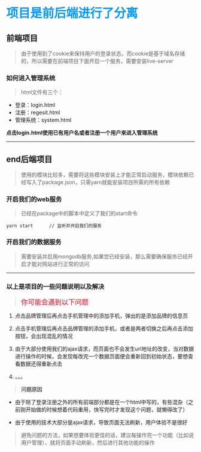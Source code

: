 #  <font color=#0099ff size=6 face="楷体">项目是前后端进行了分离</font>

##  前端项目

>  由于使用到了cookie来保持用户的登录状态，而cookie是基于域名存储的，所以需要在前端项目下面开启一个服务，需要安装live-server

### 如何进入管理系统

> html文件有三个：
- 登录：login.html
- 注册：regesit.html
- 管理系统：system.html

**点击login.html使用已有用户名或者注册一个用户来进入管理系统**

***

## end后端项目

> 使用的模块比较多，需要将这些模块安装上才能正常启动服务，模块依赖已经写入了package.json，只需yarn就能安装项目所需的所有依赖

### 开启我们的web服务

> 已经在package中的脚本中定义了我们的start命令

```
yarn start      // 监听并开启我们的服务
```
### 开启我们的数据服务

> 需要安装并启用mongodb服务,如果您已经安装，那么需要确保服务已经开启才能对网站进行正常的访问

----

### **以上是项目的一些问题说明以及解决**

> <font color="#ea081d" size=4 face="黑体">你可能会遇到以下问题</font>

1. 点击品牌管理后再点击手机管理中的添加手机，弹出的是添加品牌的信息页

2. 点击手机管理后再点击品牌管理的添加手机，或者是两者切换之后再点击添加按钮，会出现混乱的情况

4. 由于大部分使用我们的ajax请求，而页面也不会发生url地址的改变，当对数据进行操作的时候，会发现每改完一个数据页面便会重新回到初始状态，要想查看数据还得重新点击

5. 。。。

> **问题原因**

- 由于除了登录注册之外的所有前端部分都是在一个html中写的，有些混杂（之前刚开始做的时候想着代码重用，快写完时才发现这个问题，就懒得改了）

- 由于使用的技术大部分是ajax请求，导致页面无法刷新，用户体验不是很好

> 避免问题的方法，如果想要体验更佳的话，建议每操作完一个功能（比如说用户管理），就将页面手动刷新，然后进行其他功能的操作


